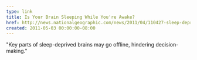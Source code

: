 ```yaml
---
type: link
title: Is Your Brain Sleeping While You're Awake?
href: http://news.nationalgeographic.com/news/2011/04/110427-sleep-deprived-brains-nature-science-health-rat-asleep-awake/
created: 2011-05-03 00:00:00-08:00
---
```

"Key parts of sleep-deprived brains may go offline, hindering decision-making."
